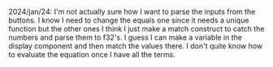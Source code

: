 2024/jan/24:
I'm not actually sure how I want to parse the inputs from the buttons. I know I need to change the equals one since it needs a unique function but the other ones I think I just make a match construct to catch the numbers and parse them to f32's. 
I guess I can make a variable in the display component and then match the values there. I don't quite know how to evaluate the equation once I have all the terms.
